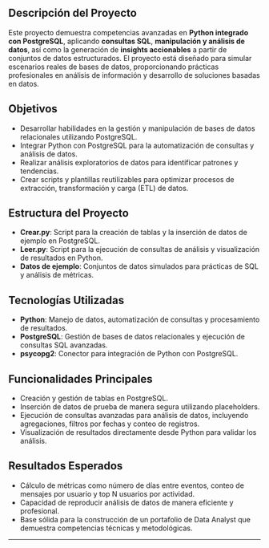 ## Descripción del Proyecto

Este proyecto demuestra competencias avanzadas en **Python integrado con PostgreSQL**, aplicando **consultas SQL**, **manipulación y análisis de datos**, así como la generación de **insights accionables** a partir de conjuntos de datos estructurados. El proyecto está diseñado para simular escenarios reales de bases de datos, proporcionando prácticas profesionales en análisis de información y desarrollo de soluciones basadas en datos.

## Objetivos

* Desarrollar habilidades en la gestión y manipulación de bases de datos relacionales utilizando PostgreSQL.
* Integrar Python con PostgreSQL para la automatización de consultas y análisis de datos.
* Realizar análisis exploratorios de datos para identificar patrones y tendencias.
* Crear scripts y plantillas reutilizables para optimizar procesos de extracción, transformación y carga (ETL) de datos.

## Estructura del Proyecto

* **Crear.py**: Script para la creación de tablas y la inserción de datos de ejemplo en PostgreSQL.
* **Leer.py**: Script para la ejecución de consultas de análisis y visualización de resultados en Python.
* **Datos de ejemplo**: Conjuntos de datos simulados para prácticas de SQL y análisis de métricas.

## Tecnologías Utilizadas

* **Python**: Manejo de datos, automatización de consultas y procesamiento de resultados.
* **PostgreSQL**: Gestión de bases de datos relacionales y ejecución de consultas SQL avanzadas.
* **psycopg2**: Conector para integración de Python con PostgreSQL.

## Funcionalidades Principales

* Creación y gestión de tablas en PostgreSQL.
* Inserción de datos de prueba de manera segura utilizando placeholders.
* Ejecución de consultas avanzadas para análisis de datos, incluyendo agregaciones, filtros por fechas y conteo de registros.
* Visualización de resultados directamente desde Python para validar los análisis.

## Resultados Esperados

* Cálculo de métricas como número de días entre eventos, conteo de mensajes por usuario y top N usuarios por actividad.
* Capacidad de reproducir análisis de datos de manera eficiente y profesional.
* Base sólida para la construcción de un portafolio de Data Analyst que demuestra competencias técnicas y metodológicas.

---


